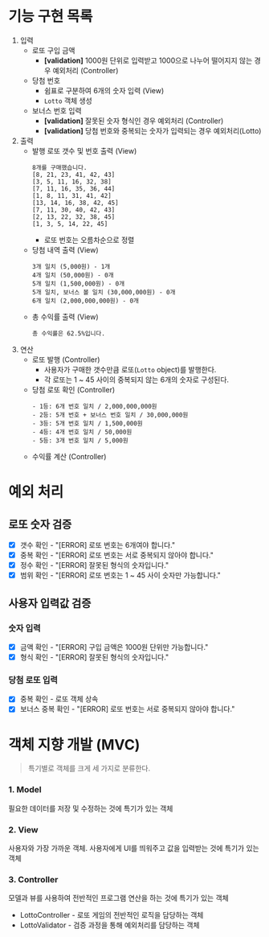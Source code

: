 # 기능 구현 목록

1. 입력
   - 로또 구입 금액
     - **[validation]** 1000원 단위로 입력받고 1000으로 나누어 떨어지지 않는 경우 예외처리 (Controller)
   - 당첨 번호
     - 쉼표로 구분하여 6개의 숫자 입력 (View)
     - `Lotto` 객체 생성
   - 보너스 번호 입력
     - **[validation]** 잘못된 숫자 형식인 경우 예외처리 (Controller)
     - **[validation]** 당첨 번호와 중복되는 숫자가 입력되는 경우 예외처리(Lotto)
2. 출력
   - 발행 로또 갯수 및 번호 출력 (View)
     ```
     8개를 구매했습니다.
     [8, 21, 23, 41, 42, 43]
     [3, 5, 11, 16, 32, 38]
     [7, 11, 16, 35, 36, 44]
     [1, 8, 11, 31, 41, 42]
     [13, 14, 16, 38, 42, 45]
     [7, 11, 30, 40, 42, 43]
     [2, 13, 22, 32, 38, 45]
     [1, 3, 5, 14, 22, 45]
     ```
     - 로또 번호는 오름차순으로 정렬
   - 당첨 내역 출력 (View)
     ```
     3개 일치 (5,000원) - 1개
     4개 일치 (50,000원) - 0개
     5개 일치 (1,500,000원) - 0개
     5개 일치, 보너스 볼 일치 (30,000,000원) - 0개
     6개 일치 (2,000,000,000원) - 0개
     ```
   - 총 수익률 출력 (View)
     ```
     총 수익률은 62.5%입니다.
     ```
3. 연산
   - 로또 발행 (Controller)
     - 사용자가 구매한 갯수만큼 로또(`Lotto` object)를 발행한다.
     - 각 로또는 1 ~ 45 사이의 중복되지 않는 6개의 숫자로 구성된다.
   - 당첨 로또 확인 (Controller)
     ```
     - 1등: 6개 번호 일치 / 2,000,000,000원
     - 2등: 5개 번호 + 보너스 번호 일치 / 30,000,000원
     - 3등: 5개 번호 일치 / 1,500,000원
     - 4등: 4개 번호 일치 / 50,000원
     - 5등: 3개 번호 일치 / 5,000원
     ```
   - 수익률 계산 (Controller)

# 예외 처리

## 로또 숫자 검증

- [x] 갯수 확인 - "[ERROR] 로또 번호는 6개여야 합니다."
- [x] 중복 확인 - "[ERROR] 로또 번호는 서로 중복되지 않아야 합니다."
- [x] 정수 확인 - "[ERROR] 잘못된 형식의 숫자입니다."
- [x] 범위 확인 - "[ERROR] 로또 번호는 1 ~ 45 사이 숫자만 가능합니다."

## 사용자 입력값 검증

### 숫자 입력

- [x] 금액 확인 - "[ERROR] 구입 금액은 1000원 단위만 가능합니다."
- [x] 형식 확인 - "[ERROR] 잘못된 형식의 숫자입니다."

### 당첨 로또 입력

- [x] 중복 확인 - 로또 객체 상속
- [x] 보너스 중복 확인 - "[ERROR] 로또 번호는 서로 중복되지 않아야 합니다."

# 객체 지향 개발 (MVC)

> 특기별로 객체를 크게 세 가지로 분류한다.

### 1. Model

필요한 데이터를 저장 및 수정하는 것에 특기가 있는 객체

### 2. View

사용자와 가장 가까운 객체. 사용자에게 UI를 띄워주고 값을 입력받는 것에 특기가 있는 객체

### 3. Controller

모델과 뷰를 사용하여 전반적인 프로그램 연산을 하는 것에 특기가 있는 객체

- LottoController - 로또 게임의 전반적인 로직을 담당하는 객체
- LottoValidator - 검증 과정을 통해 예외처리를 담당하는 객체
